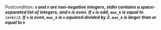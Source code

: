 Postcondition: ***`n` and `k` are non-negative integers, stdin contains a space-separated list of integers, and `k` is even. If `n` is odd, `max_k` is equal to `(n+k)/2`. If `n` is even, `max_k` is `n` squared divided by 2. `max_k` is larger than or equal to `k`***